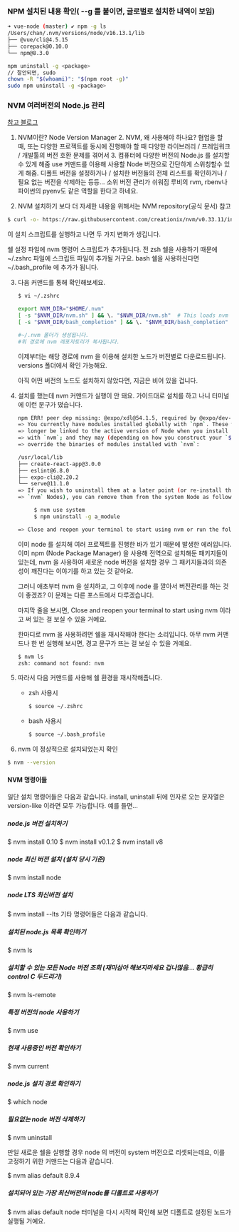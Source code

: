 ### NPM 설치된 내용 확인( --g 를 붙이면, 글로벌로 설치한 내역이 보임)

```bash
➜ vue-node (master) ✔ npm -g ls
/Users/chan/.nvm/versions/node/v16.13.1/lib
├── @vue/cli@4.5.15
├── corepack@0.10.0
└── npm@8.3.0

npm uninstall -g <package>
// 잘안되면, sudo
chown -R "$(whoami)": "$(npm root -g)"
sudo npm uninstall -g <package>
```

  ### NVM 여러버전의 Node.js 관리

[참고 블로그](https://velog.io/@mayinjanuary/NVM-%EC%9D%B4%EB%9E%80-%EB%85%B8%EB%93%9CNode.js-%EB%B2%84%EC%A0%84-%EA%B4%80%EB%A6%AC%ED%95%98%EB%8A%94-%EB%B2%95)

  1. NVM이란?
  Node Version Manager
        2. NVM, 왜 사용해야 하나요?
    협업을 할 때, 또는 다양한 프로젝트를 동시에 진행해야 할 때
    다양한 라이브러리 / 프레임워크 / 개발툴의 버전 호환 문제를 겪어서
        3. 컴퓨터에 다양한 버전의 Node.js 를 설치할 수 있게 해줌
    use 커맨드를 이용해 사용할 Node 버전으로 간단하게 스위칭할수 있게 해줌.
    디폴트 버전을 설정하거나 / 설치한 버전들의 전체 리스트를 확인하거나 / 필요 없는 버전을 삭제하는 등등... 소위 버전 관리가 쉬워짐
    루비의 rvm, rbenv나 파이썬의 pyenv도 같은 역할을 한다고 하네요.


2. NVM 설치하기
    보다 더 자세한 내용을 위해서는 NVM repository(공식 문서) 참고

  ```bash
  $ curl -o- https://raw.githubusercontent.com/creationix/nvm/v0.33.11/install.sh | bash
  ```

  이 설치 스크립트를 실행하고 나면 두 가지 변화가 생깁니다.

  쉘 설정 파일에 nvm 명령어 스크립트가 추가됩니다.
  전 zsh 쉘을 사용하기 때문에 ~/.zshrc 파일에 스크립트 파일이 추가될 거구요. bash 쉘을 사용하신다면 ~/.bash_profile 에 추가가 됩니다.

3. 다음 커맨드를 통해 확인해보세요.

   ```bash
   $ vi ~/.zshrc
   
   export NVM_DIR="$HOME/.nvm"
   [ -s "$NVM_DIR/nvm.sh" ] && \. "$NVM_DIR/nvm.sh"  # This loads nvm
   [ -s "$NVM_DIR/bash_completion" ] && \. "$NVM_DIR/bash_completion"  # This loads nvm bash_completion
   
   #~/.nvm 폴더가 생성됩니다.
   #위 경로에 nvm 레포지토리가 복사됩니다.
   ```

   이제부터는 해당 경로에 nvm 을 이용해 설치한 노드가 버전별로 다운로드됩니다. versions 폴더에서 확인 가능해요.

   아직 어떤 버전의 노드도 설치하지 않았다면, 지금은 비어 있을 겁니다.

4. 설치를 했는데 nvm 커맨드가 실행이 안 돼요.
   가이드대로 설치를 하고 나니 터미널에 이런 문구가 떴습니다.

   ```bash
   npm ERR! peer dep missing: @expo/xdl@54.1.5, required by @expo/dev-tools@0.5.26
   => You currently have modules installed globally with `npm`. These will no
   => longer be linked to the active version of Node when you install a new node
   => with `nvm`; and they may (depending on how you construct your `$PATH`)
   => override the binaries of modules installed with `nvm`:
   
   /usr/local/lib
   ├── create-react-app@3.0.0
   ├── eslint@6.8.0
   ├── expo-cli@2.20.2
   └── serve@11.1.0
   => If you wish to uninstall them at a later point (or re-install them under your
   => `nvm` Nodes), you can remove them from the system Node as follows:
   
        $ nvm use system
        $ npm uninstall -g a_module
   
   => Close and reopen your terminal to start using nvm or run the following to use it now:
   ```

   이미 node 를 설치해 여러 프로젝트를 진행한 바가 있기 때문에 발생한 에러입니다.
   이미 npm (Node Package Manager) 을 사용해 전역으로 설치해둔 패키지들이 있는데,
   nvm 을 사용하여 새로운 node 버전을 설치할 경우
   그 패키지들과의 의존성이 깨진다는 이야기를 하고 있는 것 같아요.

   그러니 애초부터 nvm 을 설치하고, 그 이후에 node 를 깔아서 버전관리를 하는 것이 좋겠죠?
   이 문제는 다른 포스트에서 다루겠습니다.

   마지막 줄을 보시면, Close and reopen your terminal to start using nvm 이라고 써 있는 걸 보실 수 있을 거예요.

   한마디로 nvm 을 사용하려면 쉘을 재시작해야 한다는 소리입니다.
   아무 nvm 커맨드나 한 번 실행해 보시면, 경고 문구가 뜨는 걸 보실 수 있을 거예요.

   ```bash
   $ nvm ls
   zsh: command not found: nvm
   
   ```

5. 따라서 다음 커맨드를 사용해 쉘 환경을 재시작해줍니다.

   - zsh 사용시 

     ```bash
     $ source ~/.zshrc
     ```

     

   - bash 사용시

     ```bash
     $ source ~/.bash_profile
     ```

     

6.  nvm 이 정상적으로 설치되었는지 확인

   ```bash
   $ nvm --version
   ```

   

#### NVM 명령어들

일단 설치 명령어들은 다음과 같습니다.
install, uninstall 뒤에 인자로 오는 문자열은 version-like 이라면 모두 가능합니다. 예를 들면...

##### node.js 버전 설치하기
$ nvm install 0.10
$ nvm install v0.1.2
$ nvm install v8

##### node 최신 버전 설치 (설치 당시 기준)
$ nvm install node

##### node LTS 최신버전 설치
$ nvm install --lts
기타 명령어들은 다음과 같습니다.

##### 설치된 node.js 목록 확인하기
$ nvm ls

##### 설치할 수 있는 모든 Node 버전 조회 (재미삼아 해보지마세요 겁나많음... 황급히 control C 두드리기)
$ nvm ls-remote

##### 특정 버전의 node 사용하기
$ nvm use <version>

##### 현재 사용중인 버전 확인하기
$ nvm current

##### node.js 설치 경로 확인하기
$ which node

##### 필요없는 node 버전 삭제하기
$ nvm uninstall <version>

만일 새로운 쉘을 실행할 경우 node 의 버전이 system 버전으로 리셋되는데요, 이를 고정하기 위한 커맨드는 다음과 같습니다.

$ nvm alias default 8.9.4

##### 설치되어 있는 가장 최신버전의 node를 디폴트로 사용하기
$ nvm alias default node
터미널을 다시 시작해 확인해 보면 디폴트로 설정된 노드가 실행될 거예요.
